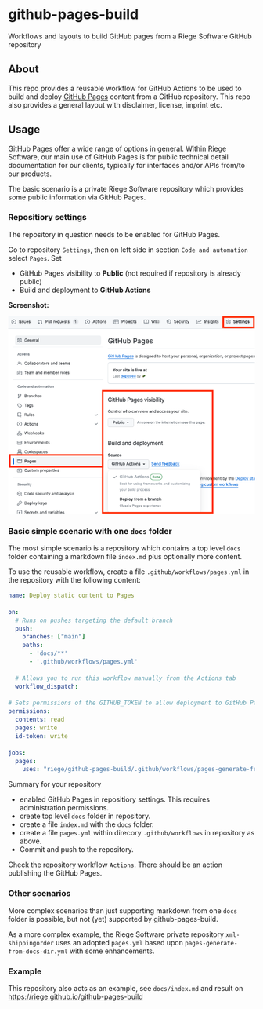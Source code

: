 # github-pages-build
Workflows and layouts to build GitHub pages from a Riege Software GitHub repository

## About
This repo provides a reusable workflow for GitHub Actions to be used to 
build and deploy [GitHub Pages](https://docs.github.com/en/pages) content from a 
GitHub repository.
This repo also provides a general layout with disclaimer, license, imprint etc.

## Usage
GitHub Pages offer a wide range of options in general.
Within Riege Software, our main use of GitHub Pages 
is for public technical detail documentation for our clients, typically for
interfaces and/or APIs from/to our products.

The basic scenario is a private Riege Software repository which provides some
public information via GitHub Pages.

### Repositiory settings
The repository in question needs to be enabled for GitHub Pages.

Go to repository `Settings`, then on left side in section `Code and automation` 
select `Pages`. Set
* GitHub Pages visibility to **Public** (not required if repository is already public)
* Build and deployment to **GitHub Actions**

**Screenshot:**

![](https://github.com/riege/github-pages-build/blob/main/img/pages-settings.png?raw=true|height=305)

### Basic simple scenario with one `docs` folder

The most simple scenario is a repository which contains a top level `docs` folder 
containing a markdown file `index.md` plus optionally more content.

To use the reusable workflow, create a file `.github/workflows/pages.yml` in 
the repository with the following content:

```yaml
name: Deploy static content to Pages

on:
  # Runs on pushes targeting the default branch
  push:
    branches: ["main"]
    paths:
      - 'docs/**'
      - '.github/workflows/pages.yml'

  # Allows you to run this workflow manually from the Actions tab
  workflow_dispatch:

# Sets permissions of the GITHUB_TOKEN to allow deployment to GitHub Pages
permissions:
  contents: read
  pages: write
  id-token: write

jobs:
  pages:
    uses: "riege/github-pages-build/.github/workflows/pages-generate-from-docs-dir.yml@main"
```

Summary for your repository
* enabled GitHub Pages in repositiory settings. This requires administration permissions.  
* create top level `docs` folder in repository.
* create a file `index.md` with the `docs` folder.
* create a file `pages.yml` within direcory `.github/workflows` in repository as above.
* Commit and push to the repository.

Check the repository workflow `Actions`. There should be an action publishing the GitHub Pages.

### Other scenarios
More complex scenarios than just supporting markdown from one `docs` folder is possible,
but not (yet) supported by github-pages-build.

As a more complex example, the Riege Software private repository `xml-shippingorder`
uses an adopted `pages.yml` based upon `pages-generate-from-docs-dir.yml` with
some enhancements.

### Example
This repository also acts as an example, see `docs/index.md` and result on https://riege.github.io/github-pages-build 
